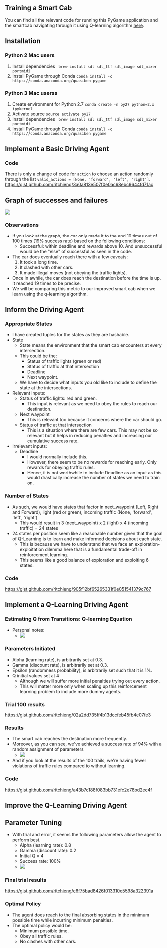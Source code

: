 ## Training a Smart Cab
You can find all the relevant code for running this PyGame application and the smartcab navigating through it using Q-learning algorithm [here](https://github.com/ritchieng/machine-learning-nanodegree/tree/master/reinforcement_learning/smartcab).

## Installation

### Python 2 Mac users
1. Install dependencies
` brew install sdl sdl_ttf sdl_image sdl_mixer portmidi`
2. Install PyGame through Conda
`conda install -c https://conda.anaconda.org/quasiben pygame`

### Python 3 Mac userss
1. Create environment for Python 2.7
`conda create -n py27 python=2.x ipykernel`
2. Activate source
`source activate py27`
3. Install dependencies
` brew install sdl sdl_ttf sdl_image sdl_mixer portmidi`
4. Install PyGame through Conda
`conda install -c https://conda.anaconda.org/quasiben pygame`
    

## Implement a Basic Driving Agent

### Code
There is only a change of code for `action` to choose an action randomly through the list `valid_actions = [None, 'forward', 'left', 'right']`.
https://gist.github.com/ritchieng/3a0a813e507f0e0ac68ebc9644fd71ac

## Graph of successes and failures
![](https://raw.githubusercontent.com/ritchieng/machine-learning-nanodegree/master/reinforcement_learning/smartcab/smartcab/training_basic.png)

### Observations
- If you look at the graph, the car only made it to the end 19 times out of 100 times (19% success rate) based on the following conditions:
    - Successful: within deadline and rewards above 10. And unsuccessful would be the "else" of successful as seen in the code.
- The car does eventually reach there with a few caveats:
    1. It took a long time.
    2. It clashed with other cars.
    3. It made illegal moves (not obeying the traffic lights).
- Once in awhile, the car does reach the destination before the time is up. It reached 19 times to be precise. 
- We will be comparing this metric to our improved smart cab when we learn using the q-learning algorithm.
    
## Inform the Driving Agent


### Appropriate States
- I have created tuples for the states as they are hashable. 
- State
    - State means the environment that the smart cab encounters at every intersection. 
    - This could be the:
        - Status of traffic lights (green or red)
        - Status of traffic at that intersection
        - Deadline
        - Next waypoint. 
    - We have to decide what inputs you old like to include to define the state at the intersections.
- Relevant inputs:
    - Status of traffic lights: red and green.
        - This input is relevant as we need to obey the rules to reach our destination.       
    - Next waypoint
        - This is relevant too because it concerns where the car should go.
    - Status of traffic at that intersection
        - This is a situation where there are few cars. This may not be so relevant but it helps in reducing penalties and increasing our cumulative success rate.
- Irrelevant inputs:
    - Deadline
        - I would normally include this. 
        - However, there seem to be no rewards for reaching early. Only rewards for obeying traffic rules.
        - Hence, it is not worthwhile to include Deadline as an input as this would drastically increase the number of states we need to train on.

### Number of States
- As such, we would have states that factor in next_waypoint (Left, Right and Forward), light (red or green), incoming traffic (None, 'forward', 'left', 'right')
    - This would result in 3 (next_waypoint) x 2 (light) x 4 (incoming traffic) = 24 states
- 24 states per position seem like a reasonable number given that the goal of Q-Learning is to learn and make informed decisions about each state.
    - This is because we have to understand that we face an exploration-exploitation dilemma here that is a fundamental trade-off in reinforcement learning.
    - This seems like a good balance of exploration and exploiting 6 states.

### Code
https://gist.github.com/ritchieng/905f12bf65265331f0e051541379c767

## Implement a Q-Learning Driving Agent

### Estimating Q from Transitions: Q-learning Equation
- Personal notes:
    - ![](https://raw.githubusercontent.com/ritchieng/machine-learning-nanodegree/master/reinforcement_learning/smartcab/smartcab/report.png)

### Parameters Initiated
- Alpha (learning rate), is arbitrarily set at 0.3.
- Gamma (discount rate), is arbitrarily set at 0.3.
- Epsilon (randomness probability), is arbitrarily set such that it is 1%.
- Q initial values set at 4
    - Although we will suffer more initial penalties trying out every action.
    - This will matter more only when scaling up this reinforcement learning problem to include more dummy agents.

### Trial 100 results
https://gist.github.com/ritchieng/02a2dd735ff4b13dccfeb45fb4e07fe3

### Results
- The smart cab reaches the destination more frequently. 
- Moreover, as you can see, we've achieved a success rate of 94% with a random assignment of parameters
     - ![](https://raw.githubusercontent.com/ritchieng/machine-learning-nanodegree/master/reinforcement_learning/smartcab/smartcab/training_without_improvements.png)
- And if you look at the results of the 100 trails, we're having fewer violations of traffic rules compared to without learning.
     
### Code
https://gist.github.com/ritchieng/a43b7c188f083bb731efc2e78bd2ec4f

## Improve the Q-Learning Driving Agent

## Parameter Tuning
- With trial and error, it seems the following parameters allow the agent to perform best.
    - Alpha (learning rate): 0.8
    - Gamma (discount rate): 0.2
    - Initial Q = 4
    - Success rate: 100%
    - ![](https://raw.githubusercontent.com/ritchieng/machine-learning-nanodegree/master/reinforcement_learning/smartcab/smartcab/training_with_improv.png)

### Final trial results
https://gist.github.com/ritchieng/c6f75bad8426f013310e5598a322391a

### Optimal Policy
- The agent does reach to the final absorbing states in the minimum possible time while incurring minimum penalties.
- The optimal policy would be:
    - Minimum possible time.
    - Obey all traffic rules.
    - No clashes with other cars.
    